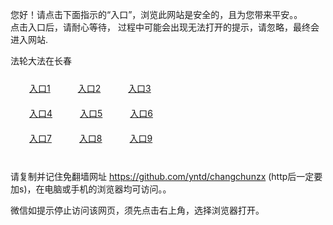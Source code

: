 您好！请点击下面指示的“入口”，浏览此网站是安全的，且为您带来平安。。 <br/>
点击入口后，请耐心等待， 过程中可能会出现无法打开的提示，请忽略，最终会进入网站. </br>

法轮大法在长春<br/>
<div style="padding:10px"><a style="margin:20px" target="_blank" href="https://d1orv7njix60i7.cloudfront.net/2Qpsp?nzqscadw" id="ccLink1" rel="nofollow">入口1</a> <a target="_blank" style="margin:20px" href="https://d220z22s6t6aiv.cloudfront.net/2Qpsp?uqznvbrz" id="ccLink2" rel="nofollow">入口2</a> <a style="margin:20px" target="_blank" href="https://d1sp2xgxkis7ld.cloudfront.net/2Qpsp?lmndfy" id="ccLink3" rel="nofollow">入口3</a></div>

<div style="padding:10px" ><a style="margin:20px" target="_blank" href="https://d1orv7njix60i7.cloudfront.net/2Qpsp?nzqscadw" id="ccLink4" rel="nofollow">入口4</a> <a style="margin:20px" href="https://d220z22s6t6aiv.cloudfront.net/2Qpsp?uqznvbrz" target="_blank" id="ccLink5" rel="nofollow">入口5</a> <a style="margin:20px" href="https://d1sp2xgxkis7ld.cloudfront.net/2Qpsp?lmndfy" target="_blank" id="ccLink6" rel="nofollow">入口6</a></div>

<div style="padding:10px"><a style="margin:20px" target="_blank" href="https://d1orv7njix60i7.cloudfront.net/2Qpsp?nzqscadw" id="ccLink7" rel="nofollow">入口7</a> <a style="margin:20px" href="https://d220z22s6t6aiv.cloudfront.net/2Qpsp?uqznvbrz" target="_blank" id="ccLink8" rel="nofollow">入口8</a> <a style="margin:20px" target="_blank" href="https://d1sp2xgxkis7ld.cloudfront.net/2Qpsp?lmndfy" id="ccLink9" rel="nofollow">入口9</a></div>

<br/>



请复制并记住免翻墙网址 https://github.com/yntd/changchunzx (http后一定要加s)，在电脑或手机的浏览器均可访问。。<br/>

微信如提示停止访问该网页，须先点击右上角，选择浏览器打开。
